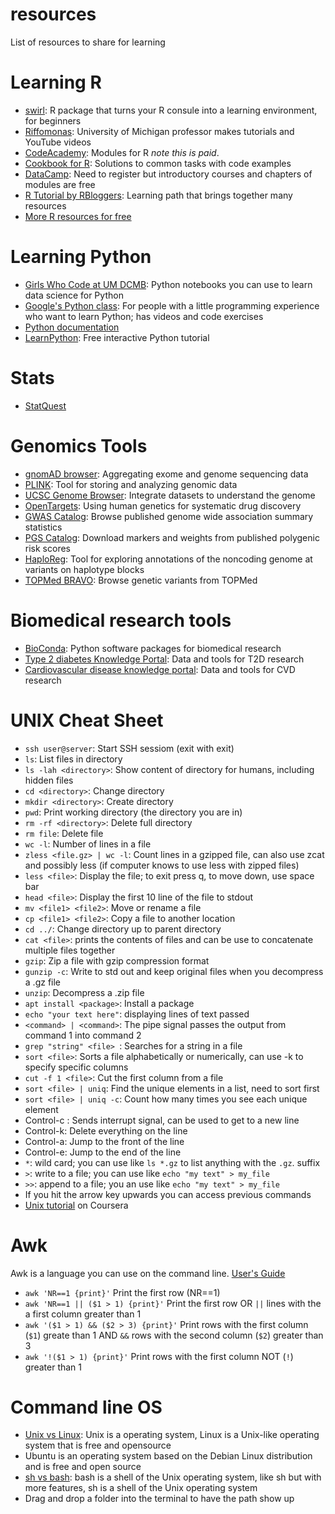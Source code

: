 # resources
List of resources to share for learning

# Learning R
* [swirl](https://swirlstats.com/): R package that turns your R consule into a learning environment, for beginners
* [Riffomonas](https://riffomonas.org/): University of Michigan professor makes tutorials and YouTube videos 
* [CodeAcademy](https://www.codecademy.com/learn/learn-r): Modules for R *note this is paid*. 
* [Cookbook for R](http://www.cookbook-r.com/): Solutions to common tasks with code examples
* [DataCamp](https://www.datacamp.com/): Need to register but introductory courses and chapters of modules are free
* [R Tutorial by RBloggers](https://www.r-bloggers.com/2015/12/how-to-learn-r-2/): Learning path that brings together many resources
* [More R resources for free](https://www.r-bloggers.com/2016/02/learning-r-for-free-free-online-resources/)

# Learning Python
* [Girls Who Code at UM DCMB](https://github.com/GWC-DCMB/GWC-DCMB/blob/master/get-started.md): Python notebooks you can use to learn data science for Python
* [Google's Python class](https://developers.google.com/edu/python): For people with a little programming experience who want to learn Python; has videos and code exercises
* [Python documentation](https://docs.python.org/3/)
* [LearnPython](https://www.learnpython.org/): Free interactive Python tutorial

# Stats
* [StatQuest](https://www.youtube.com/channel/UCtYLUTtgS3k1Fg4y5tAhLbw)

# Genomics Tools 
* [gnomAD browser](https://gnomad.broadinstitute.org/): Aggregating exome and genome sequencing data
* [PLINK](https://www.cog-genomics.org/plink/): Tool for storing and analyzing genomic data
* [UCSC Genome Browser](https://genome.ucsc.edu/): Integrate datasets to understand the genome
* [OpenTargets](https://www.opentargets.org/): Using human genetics for systematic drug discovery
* [GWAS Catalog](https://www.ebi.ac.uk/gwas/): Browse published genome wide association summary statistics
* [PGS Catalog](https://www.pgscatalog.org/): Download markers and weights from published polygenic risk scores
* [HaploReg](https://pubs.broadinstitute.org/mammals/haploreg/haploreg_v4.php): Tool for exploring annotations of the noncoding genome at variants on haplotype blocks
* [TOPMed BRAVO](https://bravo.sph.umich.edu/freeze8/hg38/): Browse genetic variants from TOPMed

# Biomedical research tools
* [BioConda](https://bioconda.github.io/): Python software packages for biomedical research 
* [Type 2 diabetes Knowledge Portal](https://t2d.hugeamp.org/): Data and tools for T2D research
* [Cardiovascular disease knowledge portal](https://cvd.hugeamp.org/): Data and tools for CVD research

# UNIX Cheat Sheet
* `ssh user@server`: Start SSH sessiom (exit with exit)
* `ls`: List files in directory
* `ls -lah <directory>`: Show content of directory for humans, including hidden files
* `cd <directory>`: Change directory
* `mkdir <directory>`: Create directory
* `pwd`: Print working directory (the directory you are in)
* `rm -rf <directory>`: Delete full directory
* `rm file`: Delete file
*  `wc -l`: Number of lines in a file
*  `zless <file.gz> | wc -l`: Count lines in a gzipped file, can also use zcat and possibly less (if computer knows to use less with zipped files)
*  `less <file>`: Display the file; to exit press q, to move down, use space bar
*  `head <file>`: Display the first 10 line of the file to stdout
*  `mv <file1> <file2>`: Move or rename a file
*  `cp <file1> <file2>`: Copy a file to another location
*  `cd ../`: Change directory up to parent directory
*  `cat <file>`: prints the contents of files and can be use to concatenate multiple files together
*  `gzip`: Zip a file with gzip compression format
*  `gunzip -c`: Write to std out and keep original files when you decompress a .gz file
*  `unzip`: Decompress  a .zip file
*  `apt install <package>`: Install a package 
*  `echo "your text here"`: displaying lines of text passed 
*  `<command> | <command>`: The pipe signal passes the output from command 1 into command 2
*  `grep "string" <file> `: Searches for a string in a file
*  `sort <file>`: Sorts a file alphabetically or numerically, can use -k to specify specific columns
*  `cut -f 1 <file>`: Cut the first column from a file
*  `sort <file> | uniq`: Find the unique elements in a list, need to sort first
*  `sort <file> | uniq -c`: Count how many times you see each unique element
* Control-c : Sends interrupt signal, can be used to get to a new line
* Control-k: Delete everything on the line
* Control-a: Jump to the front of the line
* Control-e: Jump to the end of the line
* `*`: wild card; you can use like `ls *.gz` to list anything with the `.gz`. suffix 
* `>`: write to a file; you can use like `echo "my text" > my_file` 
* `>>`: append to a file; you an use like `echo "my text" > my_file` 
* If you hit the arrow key upwards you can access previous commands
* [Unix tutorial](https://www.coursera.org/learn/unix) on Coursera

# Awk
Awk is a language you can use on the command line. [User's Guide](https://www.gnu.org/software/gawk/manual/gawk.html)
* `awk 'NR==1 {print}'` Print the first row (NR==1)
* `awk 'NR==1 || ($1 > 1) {print}'` Print the first row OR `||` lines with the a first column greater than 1
* `awk '($1 > 1) && ($2 > 3) {print}'` Print rows with the first column (`$1`) greate than 1 AND `&&` rows with the second column (`$2`) greater than 3
* `awk '!($1 > 1) {print}'` Print rows with the first column NOT (`!`) greater than 1

# Command line OS
* [Unix vs Linux](https://www.geeksforgeeks.org/linux-vs-unix/): Unix is a operating system, Linux is a Unix-like operating system that is free and opensource 
* Ubuntu is an operating system based on the Debian Linux distribution and is free and open source 
* [sh vs bash](https://www.geeksforgeeks.org/difference-between-sh-and-bash/): bash is a shell of the Unix operating system, like sh but with more features, sh is a shell of the Unix operating system 
* Drag and drop a folder into the terminal to have the path show up
